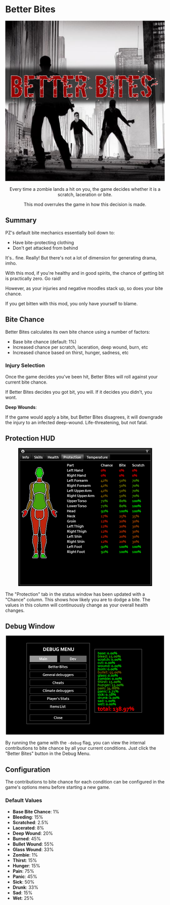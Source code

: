 # Better Bites

<p align="center">
<img src="./poster.png">
</p>
<p align="center">
Every time a zombie lands a hit on you, the game decides whether it is a scratch, laceration or bite.
</p>
<p align="center">
This mod overrules the game in how this decision is made.
</p>

## Summary

PZ's default bite mechanics essentially boil down to:
- Have bite-protecting clothing
- Don't get attacked from behind

It's.. fine. Really! But there's not a lot of dimension for generating drama, imho.

With this mod, if you're healthy and in good spirits, the chance of getting bit is practically zero. Go raid!

However, as your injuries and negative moodles stack up, so does your bite chance.

If you get bitten with this mod, you only have yourself to blame.

## Bite Chance

Better Bites calculates its own bite chance using a number of factors:

- Base bite chance (default: 1%)
- Increased chance per scratch, laceration, deep wound, burn, etc
- Increased chance based on thirst, hunger, sadness, etc

### Injury Selection

Once the game decides you've been hit, Better Bites will roll against your current bite chance.

If Better Bites decides you got bit, you will. If it decides you didn't, you wont.

**Deep Wounds**:

If the game would apply a bite, but Better Bites disagrees, it will downgrade the injury to an infected deep-wound. Life-threatening, but not fatal.

## Protection HUD

<p align="center">
  <img src="./protection.png" />
</p>

The "Protection" tab in the status window has been updated with a "Chance" column. This shows how likely you are to dodge a bite. The values in this column will continuously change as your overall health changes.

## Debug Window

<p align="center">
  <img src="./debug.png" />
</p>

By running the game with the `-debug` flag, you can view the internal contributions to bite chance by all your current conditions. Just click the "Better Bites" button in the Debug Menu.

## Configuration

The contributions to bite chance for each condition can be configured in the game's options menu before starting a new game.

### Default Values

- **Base Bite Chance**: 1%
- **Bleeding**: 15%
- **Scratched**: 2.5%
- **Lacerated**: 8%
- **Deep Wound**: 20%
- **Burned**: 45%
- **Bullet Wound**: 55%
- **Glass Wound**: 33%
- **Zombie**: 1%
- **Thirst**: 15%
- **Hunger**: 15%
- **Pain**: 75%
- **Panic**: 45%
- **Sick**: 50%
- **Drunk**: 33%
- **Sad**: 15%
- **Wet**: 25%